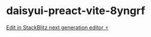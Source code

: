 # daisyui-preact-vite-8yngrf

[Edit in StackBlitz next generation editor ⚡️](https://stackblitz.com/~/github.com/jdhines/daisyui-preact-vite-8yngrf)